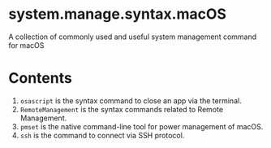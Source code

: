 # system.manage.syntax.macOS
A collection of commonly used and useful system management command for macOS

# Contents
1) `osascript` is the syntax command to close an app via the terminal.
2) `RemoteManagement` is the syntax commands related to Remote Management.
3) `pmset` is the native command-line tool for power management of macOS.
4) `ssh` is the command to connect via SSH protocol.
